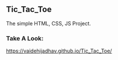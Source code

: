 ## Tic_Tac_Toe
The simple HTML, CSS, JS Project.

### Take A Look:
https://vaidehijadhav.github.io/Tic_Tac_Toe/
